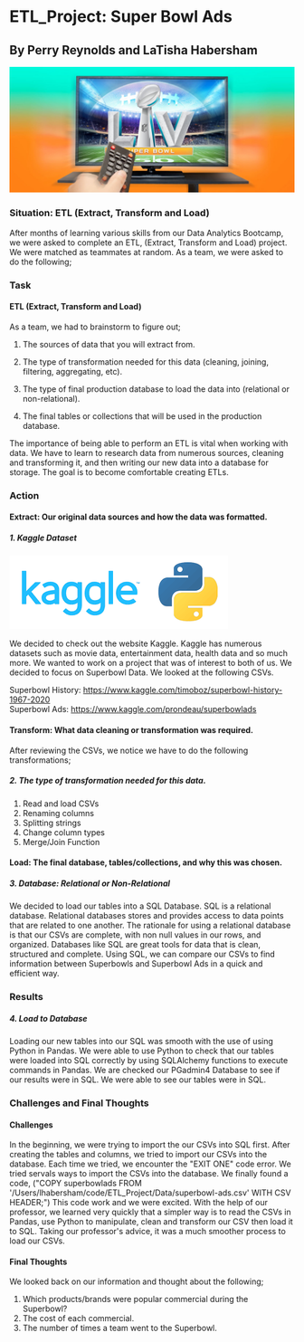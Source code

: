# ETL_Project: Super Bowl Ads<br>

## By Perry Reynolds and LaTisha Habersham<br>

![Superbowlads](https://github.com/reyno255/ETL_Project/blob/main/Superbowl_Ad.jpg)<br>

### Situation: ETL (Extract, Transform and Load)<br>

After months of learning various skills from our Data Analytics Bootcamp, we were asked to complete an ETL, (Extract, Transform and Load) project. We were matched as teammates at random. As a team, we were asked to do the following;<br>

### Task<br>

#### ETL (Extract, Transform and Load)<br>
As a team, we had to brainstorm to figure out;<br>

1. The sources of data that you will extract from.<br>

2. The type of transformation needed for this data (cleaning, joining, filtering, aggregating, etc).<br>

3. The type of final production database to load the data into (relational or non-relational).<br>

4. The final tables or collections that will be used in the production database.<br>

The importance of being able to perform an ETL is vital when working with data. We have to learn to research data from numerous sources, cleaning and transforming it, and then writing our new data into a database for storage. The goal is to become comfortable creating ETLs. 

### Action<br>

#### Extract: Our original data sources and how the data was formatted.<br>

##### 1. Kaggle Dataset<br>
![Kaggle](https://github.com/reyno255/ETL_Project/blob/main/kaggle.png)<br>

We decided to check out the website Kaggle. Kaggle has numerous datasets such as movie data, entertainment data, health data and so much more. We wanted to work on a project that was of interest to both of us. We decided to focus on Superbowl Data. We looked at the following CSVs.<br> 

Superbowl History: https://www.kaggle.com/timoboz/superbowl-history-1967-2020<br>
Superbowl Ads: https://www.kaggle.com/prondeau/superbowlads<br>

#### Transform: What data cleaning or transformation was required.<br>
After reviewing the CSVs, we notice we have to do the following transformations;<br>

##### 2. The type of transformation needed for this data.<br>
1. Read and load CSVs<br>
2. Renaming columns<br>
3. Splitting strings<br>
4. Change column types<br>
5. Merge/Join Function<br>

#### Load: The final database, tables/collections, and why this was chosen.<br>
##### 3. Database: Relational or Non-Relational<br>

We decided to load our tables into a SQL Database. SQL is a relational database. Relational databases stores and provides access to data points that are related to one another. The rationale for using a relational database is that our CSVs are complete, with non null values in our rows, and organized. Databases like SQL are great tools for data that is clean, structured and complete. Using SQL, we can compare our CSVs to find information between Superbowls and Superbowl Ads in a quick and efficient way.<br>

### Results<br>
##### 4. Load to Database<br>

Loading our new tables into our SQL was smooth with the use of using Python in Pandas. We were able to use Python to check that our tables were loaded into SQL correctly by using SQLAlchemy functions to execute commands in Pandas. We are checked our PGadmin4 Database to see if our results were in SQL. We were able to see our tables were in SQL.<br>

### Challenges and Final Thoughts<br>

#### Challenges<br>
In the beginning, we were trying to import the our CSVs into SQL first. After creating the tables and columns, we tried to import our CSVs into the database. Each time we tried, we encounter the "EXIT ONE" code error. We tried servals ways to import the CSVs into the database. We finally found a code, ("COPY superbowlads FROM '/Users/lhabersham/code/ETL_Project/Data/superbowl-ads.csv' WITH CSV HEADER;") This code work and we were excited. With the help of our professor, we learned very quickly that a simpler way is to read the CSVs in Pandas, use Python to manipulate, clean and transform our CSV then load it to SQL. Taking our professor's advice, it was a much smoother process to load our CSVs.<br>

#### Final Thoughts<br>
We looked back on our information and thought about the following;<br>
1. Which products/brands were popular commercial during the Superbowl?<br>
2. The cost of each commercial.<br>
3. The number of times a team went to the Superbowl.<br>
